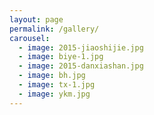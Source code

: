 ```yaml
---
layout: page
permalink: /gallery/
carousel:
  - image: 2015-jiaoshijie.jpg
  - image: biye-1.jpg
  - image: 2015-danxiashan.jpg
  - image: bh.jpg
  - image: tx-1.jpg
  - image: ykm.jpg
---
```



